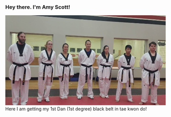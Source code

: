 <h3>Hey there. I'm Amy Scott!</h3>

<img src="https://github.com/amyscotteng/amyscotteng/blob/main/TKD.jpg">
<caption>Here I am getting my 1st Dan (1st degree) black belt in tae kwon do!</caption>
